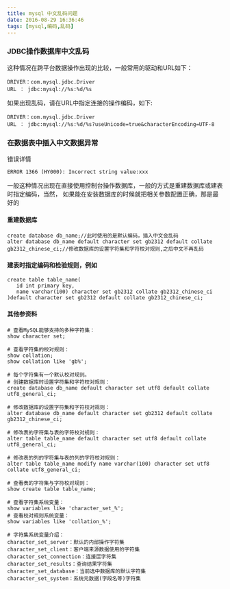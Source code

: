 ```yaml
---
title: mysql 中文乱码问题
date: 2016-08-29 16:36:46
tags: [mysql,编码,乱码]
---
```



### JDBC操作数据库中文乱码
这种情况在跨平台数据操作出现的比较，一般常用的驱动和URL如下：
```
DRIVER：com.mysql.jdbc.Driver
URL ： jdbc:mysql://%s:%d/%s
```
如果出现乱码，请在URL中指定连接的操作编码，如下:
```
DRIVER：com.mysql.jdbc.Driver
URL ： jdbc:mysql://%s:%d/%s?useUnicode=true&characterEncoding=UTF-8
```


### 在数据表中插入中文数据异常
错误详情
```
ERROR 1366 (HY000): Incorrect string value:xxx
```
一般这种情况出现在直接使用控制台操作数据库，一般的方式是重建数据库或建表时指定编码，当然，
如果能在安装数据库的时候就把相关参数配置正确，那是最好的
#### 重建数据库
```
create database db_name;//此时使用的是默认编码，插入中文会乱码
alter database db_name default character set gb2312 default collate gb2312_chinese_ci;//修改数据库的设置字符集和字符校对规则,之后中文不再乱码
```
#### 建表时指定编码和检验规则，例如
```
create table table_name(
   id int primary key,
   name varchar(100) character set gb2312 collate gb2312_chinese_ci
)default character set gb2312 default collate gb2312_chinese_ci;
```

#### 其他参资料
```
# 查看MySQL能够支持的多种字符集：
show character set;

# 查看字符集的校对规则：
show collation;
show collation like 'gb%';

# 每个字符集有一个默认校对规则。
# 创建数据库时设置字符集和字符校对规则：
create database db_name default character set utf8 default collate utf8_general_ci;

# 修改数据库的设置字符集和字符校对规则：
alter database db_name default character set gb2312 default collate gb2312_chinese_ci;

# 修改表的字符集与表的字符校对规则：
alter table table_name default character set utf8 default collate utf8_general_ci;

# 修改表的列的字符集与表的列的字符校对规则：
alter table table_name modify name varchar(100) character set utf8 collate utf8_general_ci;

# 查看表的字符集与字符校对规则：
show create table table_name;

# 查看字符集系统变量：
show variables like 'character_set_%';
# 查看校对规则系统变量：
show variables like 'collation_%';

# 字符集系统变量介绍：
character_set_server：默认的内部操作字符集
character_set_client：客户端来源数据使用的字符集
character_set_connection：连接层字符集
character_set_results：查询结果字符集
character_set_database：当前选中数据库的默认字符集
character_set_system：系统元数据(字段名等)字符集

```
